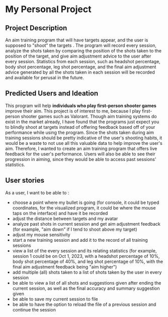 # My Personal Project

## Project Description
An aim training program that will have targets appear, and the user is supposed to "shoot" the targets . 
The program will record every session, analyze the shots taken by comparing the position
of the shots taken to the position of the target, and give aim adjustment advice to the user after every session. 
Statistics from each session, such as headshot percentage, body shot percentage, leg shot 
percentage, and the final aim adjustment advice generated by all the shots taken in each session will be recorded and 
available for perusal in the future.

## Predicted Users and Ideation
This program will help **individuals who play first-person shooter games** improve their aim. This project is of interest to
me, because I play first-person shooter games such as Valorant. Though aim training systems do exist in the market
already, I have found that the programs just expect you to blindly shoot at targets instead of offering feedback based 
off of your performance while using the program. Since the shots taken during aim training sessions should be pretty 
indicative of the user's shooting habits, it would be a waste to not use all this valuable data to help improve the 
user's aim. Therefore, I wanted to create an aim training program that offers live feedback for the user's performance. 
Users will also be able to see their progression in aiming, since they would be able to access past sessions' 
statistics.
 

## User stories
As a user, I want to be able to :
- choose a point where my bullet is going (for console, it could be typed coordinates, for
the visualized program, it could be where the mouse taps on the interface) and have it be recorded
- adjust the distance between targets and my avatar
- analyze past shots in current session and get aim adjustment feedback (for example, "aim down" if I tend to 
shoot above my target)
- adjust my mouse sensitivity
- start a new training session and add it to the record of all training sessions
- view a list of the every session and its relating statistics (for example, session 1 could be
on Oct 1, 2023, with a headshot percentage of 10%, body shot percentage of 40%, and leg shot 
percentage of 10%, with the final aim adjustment feedback being "aim higher")
- add multiple (all) shots taken to a list of shots taken by the user in every session
- be able to view a list of all shots and suggestions given after ending the current session, as well as the final accuracy and summary 
suggestion given
- be able to save my current session to file
- be able to have the option to reload the file of a previous session and continue the session